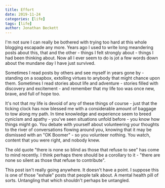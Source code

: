 ```yaml
---
title: Effort
date: 2019-11-24
categories: [life]
tags: [life]
author: Jonathan Beckett
---
```


I'm not sure I can really be bothered with trying too hard at this whole blogging escapade any more. Years ago I used to write long meandering posts about this, that and the other - things I felt strongly about - things I had been thinking about. Now all I ever seem to do is jot a few words down about the mundane day I have just survived.

Sometimes I read posts by others and see myself in years gone by - standing on a soapbox, extolling virtues to anybody that might chance upon them. Sometimes I read stories about life and adventure - stories filled with discovery and excitement - and remember that my life too was once new, brave, and full of hope too.

It's not that my life is devoid of any of these things of course - just that the ticking clock has now blessed me with a considerable amount of baggage to tow along my path. In time knowledge and experience seem to breed cynicism and apathy - you've seen situations unfold before - you know how things might go. You debate with yourself about volunteering your thoughts to the river of conversations flowing around you, knowing that it may be dismissed with an "OK Boomer" - so you volunteer nothing. You watch, content that you were right, and nobody knew.

The old quote "there is none so blind as those that refuse to see" has come to mind recently. I think perhaps there should be a corollary to it - "there are none so silent as those that refuse to contribute".

This post isn't really going anywhere. It doesn't have a point. I suppose this is one of those "exhale" posts that people talk about. A mental health pill of sorts. Untangling that which shouldn't perhaps be untangled.